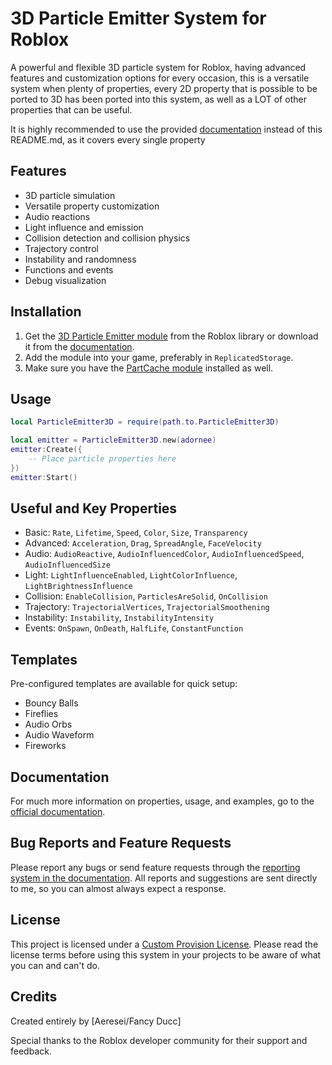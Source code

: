 # 3D Particle Emitter System for Roblox

A powerful and flexible 3D particle system for Roblox, having advanced features and customization options for every occasion, this is a versatile system when plenty of properties, every 2D property that is possible to be ported to 3D has been ported into this system, as well as a LOT of other properties that can be useful.

It is highly recommended to use the provided [documentation](https://fancyducc.github.io/3D-Particle-System/getting-started/) instead of this README.md, as it covers every single property

## Features

- 3D particle simulation
- Versatile property customization
- Audio reactions
- Light influence and emission
- Collision detection and collision physics
- Trajectory control
- Instability and randomness
- Functions and events
- Debug visualization

## Installation

1. Get the [3D Particle Emitter module](https://www.roblox.com/library/13907030850/3D-Particle-Emitter-System) from the Roblox library or download it from the [documentation](https://fancyducc.github.io/3D-Particle-System/getting-started/).
2. Add the module into your game, preferably in `ReplicatedStorage`.
3. Make sure you have the [PartCache module](https://devforum.roblox.com/t/partcache-for-all-your-quick-part-creation-needs/246641) installed as well.

## Usage

```lua
local ParticleEmitter3D = require(path.to.ParticleEmitter3D)

local emitter = ParticleEmitter3D.new(adornee)
emitter:Create({
    -- Place particle properties here
})
emitter:Start()
```

## Useful and Key Properties

- Basic: `Rate`, `Lifetime`, `Speed`, `Color`, `Size`, `Transparency`
- Advanced: `Acceleration`, `Drag`, `SpreadAngle`, `FaceVelocity`
- Audio: `AudioReactive`, `AudioInfluencedColor`, `AudioInfluencedSpeed`, `AudioInfluencedSize`
- Light: `LightInfluenceEnabled`, `LightColorInfluence`, `LightBrightnessInfluence`
- Collision: `EnableCollision`, `ParticlesAreSolid`, `OnCollision`
- Trajectory: `TrajectorialVertices`, `TrajectorialSmoothening`
- Instability: `Instability`, `InstabilityIntensity`
- Events: `OnSpawn`, `OnDeath`, `HalfLife`, `ConstantFunction`

## Templates

Pre-configured templates are available for quick setup:

- Bouncy Balls
- Fireflies
- Audio Orbs
- Audio Waveform
- Fireworks

## Documentation

For much more information on properties, usage, and examples, go to the [official documentation](https://fancyducc.github.io/3D-Particle-System/getting-started/).

## Bug Reports and Feature Requests

Please report any bugs or send feature requests through the [reporting system in the documentation](https://github.com/yourusername/3D-Particle-System/issues). All reports and suggestions are sent directly to me, so you can almost always expect a response.

## License

This project is licensed under a [Custom Provision License](https://fancyducc.github.io/3D-Particle-System/customprovisionlicense/). Please read the license terms before using this system in your projects to be aware of what you can and can't do.

## Credits

Created entirely by [Aeresei/Fancy Ducc]

Special thanks to the Roblox developer community for their support and feedback.
